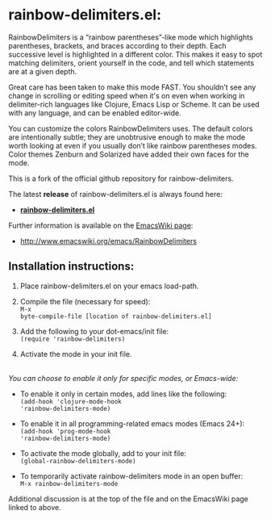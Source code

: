 rainbow-delimiters.el:
======================

RainbowDelimiters is a “rainbow parentheses”-like mode which highlights parentheses, brackets, and braces according to their depth. Each successive level is highlighted in a different color. This makes it easy to spot matching delimiters, orient yourself in the code, and tell which statements are at a given depth.

Great care has been taken to make this mode FAST. You shouldn’t see any change in scrolling or editing speed when it's on even when working in delimiter-rich languages like Clojure, Emacs Lisp or Scheme. It can be used with any language, and can be enabled editor-wide.

You can customize the colors RainbowDelimiters uses. The default colors are intentionally subtle; they are unobtrusive enough to make the mode worth looking at even if you usually don’t like rainbow parentheses modes. Color themes Zenburn and Solarized have added their own faces for the mode.

This is a fork of the official github repository for rainbow-delimiters.

The latest <b>release</b> of rainbow-delimiters.el is always found here:
<br />
<b>
* [rainbow-delimiters.el](http://github.com/jlr/rainbow-delimiters/raw/master/rainbow-delimiters.el)
</b>

Further information is available on the [EmacsWiki page](http://www.emacswiki.org/emacs/RainbowDelimiters):
<br />
* http://www.emacswiki.org/emacs/RainbowDelimiters



Installation instructions:
--------------------------

1. Place rainbow-delimiters.el on your emacs load-path.

2. Compile the file (necessary for speed):
<br /><code>M-x byte-compile-file [location of rainbow-delimiters.el]</code>
3. Add the following to your dot-emacs/init file:
<br /><code>(require 'rainbow-delimiters)</code>
4. Activate the mode in your init file.
<br />
<i>You can choose to enable it only for specific modes, or Emacs-wide:</i>


* To enable it only in certain modes, add lines like the following:
<br /><code>(add-hook 'clojure-mode-hook 'rainbow-delimiters-mode)</code>

* To enable it in all programming-related emacs modes (Emacs 24+):
<br /><code>(add-hook 'prog-mode-hook 'rainbow-delimiters-mode)</code>

* To activate the mode globally, add to your init file:
<br /><code>(global-rainbow-delimiters-mode)</code>

* To temporarily activate rainbow-delimiters mode in an open buffer:
<br /><code>M-x rainbow-delimiters-mode</code>

Additional discussion is at the top of the file and on the EmacsWiki page linked to above.

